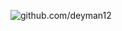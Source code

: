 ![github.com/deyman12](https://img.shields.io/badge/GitHub-100000?style=for-the-badge&logo=github&logoColor=white)
